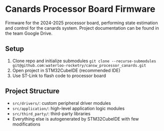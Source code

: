 # Canards Processor Board Firmware

 Firmware for the 2024-2025 processor board, performing state estimation and control for the canards system.
 Project documentation can be found in the team Google Drive.

## Setup
1. Clone repo and initialize submodules `git clone --recurse-submodules git@github.com:waterloo-rocketry/cansw_processor_canards.git`
2. Open project in STM32CubeIDE (recommended IDE)
3. Use ST-Link to flash code to processor board

## Project Structure
- `src/drivers/`: custom peripheral driver modules
- `src/application/`: high-level application logic modules
- `src/third_party/`: third-party libraries
- Everything else is autogenerated by STM32CubeIDE with few modifications
